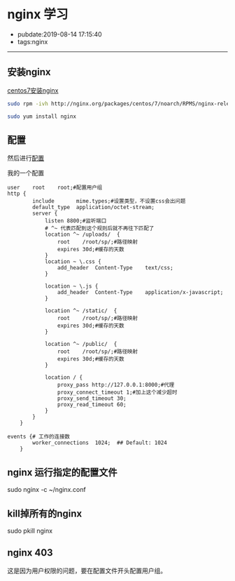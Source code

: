# nginx 学习

- pubdate:2019-08-14 17:15:40
- tags:nginx

------------

## 安装nginx

[centos7安装nginx](https://qizhanming.com/blog/2018/08/06/how-to-install-nginx-on-centos-7)

```bash
sudo rpm -ivh http://nginx.org/packages/centos/7/noarch/RPMS/nginx-release-centos-7-0.el7.ngx.noarch.rpm

sudo yum install nginx
```

## 配置
然后进行[配置](https://www.nginx.com/resources/wiki/start/topics/examples/full/)

我的一个配置

```properties
user    root    root;#配置用户组
http {
        include       mime.types;#设置类型，不设置css会出问题
        default_type  application/octet-stream;
        server {
            listen 8800;#监听端口
            # ^~ 代表匹配到这个规则后就不再往下匹配了
            location ^~ /uploads/  {
                root    /root/sp/;#路径映射
                expires 30d;#缓存的天数
            }
            location ~ \.css {
                add_header  Content-Type    text/css;
            }

            location ~ \.js {
                add_header  Content-Type    application/x-javascript;
            }

            location ^~ /static/  {
                root    /root/sp/;#路径映射
                expires 30d;#缓存的天数
            }

            location ^~ /public/  {
                root    /root/sp/;#路径映射
                expires 30d;#缓存的天数
            }

            location / {
                proxy_pass http://127.0.0.1:8000;#代理
                proxy_connect_timeout 1;#加上这个减少超时
                proxy_send_timeout 30;
                proxy_read_timeout 60;
            }
        }
    }

events {# 工作的连接数
        worker_connections  1024;  ## Default: 1024
    }
```

## nginx 运行指定的配置文件
sudo nginx -c ~/nginx.conf

## kill掉所有的nginx
sudo pkill nginx

## nginx 403
这是因为用户权限的问题，要在配置文件开头配置用户组。